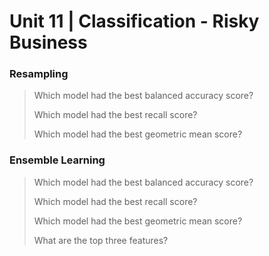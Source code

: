 # Unit 11 | Classification - Risky Business

### Resampling

> Which model had the best balanced accuracy score?
>
> Which model had the best recall score?
>
> Which model had the best geometric mean score?

### Ensemble Learning

> Which model had the best balanced accuracy score?
>
> Which model had the best recall score?
>
> Which model had the best geometric mean score?
>
> What are the top three features?
